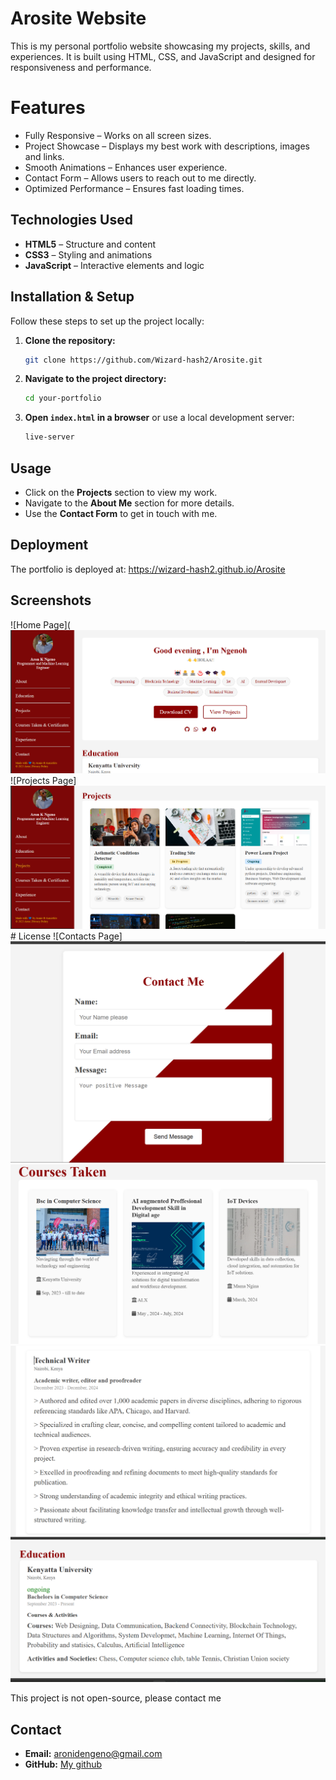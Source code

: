# Arosite Website

This is my personal portfolio website showcasing my projects, skills, and experiences. It is built using HTML, CSS, and JavaScript and designed for responsiveness and performance.

# Features

- Fully Responsive – Works on all screen sizes.
- Project Showcase – Displays my best work with descriptions, images and links.
- Smooth Animations – Enhances user experience.
- Contact Form – Allows users to reach out to me directly.
- Optimized Performance – Ensures fast loading times.

## Technologies Used

- **HTML5** – Structure and content
- **CSS3** – Styling and animations
- **JavaScript** – Interactive elements and logic

## Installation & Setup

Follow these steps to set up the project locally:

1. **Clone the repository:**
   ```bash
   git clone https://github.com/Wizard-hash2/Arosite.git
   ```
2. **Navigate to the project directory:**
   ```bash
   cd your-portfolio
   ```
3. **Open `index.html` in a browser** or use a local development server:
   ```bash
   live-server
   ```

## Usage

- Click on the **Projects** section to view my work.
- Navigate to the **About Me** section for more details.
- Use the **Contact Form** to get in touch with me.

## Deployment

The portfolio is deployed at: https://wizard-hash2.github.io/Arosite

## Screenshots

![Home Page](![My Home page](image.png)
![Projects Page] ![Projects](image-1.png)# License
![Contacts Page] ![Contact information](image-2.png)
![MY Courses](image-3.png)
![My Experience](image-4.png)
![My Education](image-5.png)

This project is not open-source, please contact me

## Contact

- **Email:** aronidengeno@gmail.com
- **GitHub:** [My github](https://github.com/Wizard-hash2)

